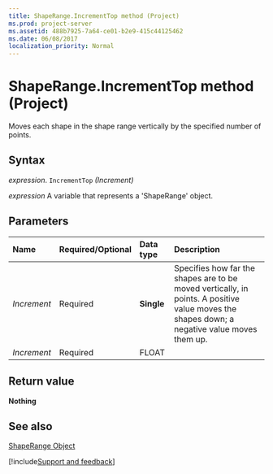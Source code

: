 ```yaml
---
title: ShapeRange.IncrementTop method (Project)
ms.prod: project-server
ms.assetid: 488b7925-7a64-ce01-b2e9-415c44125462
ms.date: 06/08/2017
localization_priority: Normal
---
```



# ShapeRange.IncrementTop method (Project)
Moves each shape in the shape range vertically by the specified number of points.

## Syntax

_expression_. `IncrementTop` _(Increment)_

_expression_ A variable that represents a 'ShapeRange' object.


## Parameters



|Name|Required/Optional|Data type|Description|
|:-----|:-----|:-----|:-----|
| _Increment_|Required|**Single**|Specifies how far the shapes are to be moved vertically, in points. A positive value moves the shapes down; a negative value moves them up.|
| _Increment_|Required|FLOAT||

## Return value

 **Nothing**


## See also


[ShapeRange Object](Project.shaperange.md)

[!include[Support and feedback](~/includes/feedback-boilerplate.md)]